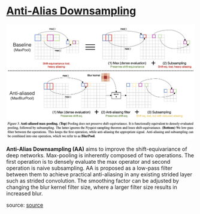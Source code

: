 # [Anti-Alias Downsampling](https://paperswithcode.com/method/anti-alias-downsampling)
![](./img/Screen_Shot_2020-06-08_at_5.50.19_PM_xc2QEMD.png)

**Anti-Alias Downsampling (AA)** aims to improve the shift-equivariance of deep networks. Max-pooling is inherently composed of two operations. The first operation is to densely evaluate the max operator and second operation is naive subsampling. AA is proposed as a low-pass filter between them to achieve practical anti-aliasing in any existing strided layer such as strided convolution. The smoothing factor can be adjusted by changing the blur kernel filter size, where a larger filter size results in increased blur.

source: [source](https://arxiv.org/abs/1904.11486v2)
